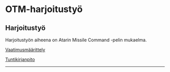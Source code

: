 # OTM-harjoitustyö

## Harjoitustyö

Harjoitustyön aiheena on Atarin Missile Command -pelin mukaelma.  

[Vaatimusmäärittely](https://github.com/majormalfunk/otm-harjoitustyo/blob/master/dokumentaatio/Vaatimusmaarittely.md)  

[Tuntikirjanpito](https://github.com/majormalfunk/otm-harjoitustyo/blob/master/dokumentaatio/Tuntikirjanpito.md)

---------------------
